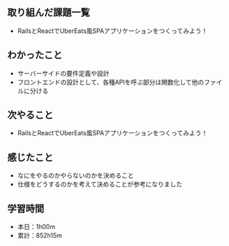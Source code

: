 ## 取り組んだ課題一覧
- RailsとReactでUberEats風SPAアプリケーションをつくってみよう！
## わかったこと
- サーバーサイドの要件定義や設計
- フロントエンドの設計として、各種APIを呼ぶ部分は関数化して他のファイルに分ける
## 次やること
- RailsとReactでUberEats風SPAアプリケーションをつくってみよう！
## 感じたこと
- なにをやるのかやらないのかを決めること
- 仕様をどうするのかを考えて決めることが参考になりました
## 学習時間
- 本日：1h00m
- 累計：852h15m

